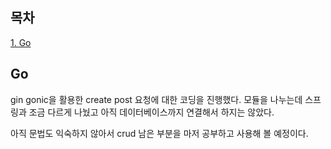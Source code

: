 ## 목차
[1. Go](#go)   

## Go
gin gonic을 활용한 create post 요청에 대한 코딩을 진행했다. 모듈을 나누는데 스프링과 조금 다르게 나눴고 아직 데이터베이스까지 연결해서 하지는 않았다.

아직 문법도 익숙하지 않아서 crud 남은 부분을 마저 공부하고 사용해 볼 예정이다.